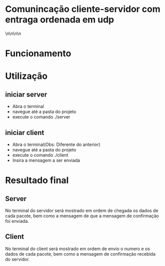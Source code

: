 # Comunincação cliente-servidor com entraga ordenada em udp 
 \n\n\n\n
 
 
# Funcionamento
 
 
 
 
 
# Utilização
 
 
 
 
## iniciar server
 
* Abra o terminal
* navegue até a pasta do projeto
* execute o comando ./server
   
 
 
## iniciar client
 
 
* Abra o terminal(Obs: Diferente do anterior)
* navegue até a pasta do projeto
* execute o comando ./client
* Insira a mensagem a ser enviada
 
 
# Resultado final
 
 
 
## Server
 
No terminal do servidor será mostrado em ordem de chegada os dados de cada pacote, bem como a mensagem de que a mensagem de confirmação foi enviada.
 
## Client
No terminal do client será mostrado em ordem de envio o numero e os dados de cada pacote, bem como a mensagem de confirmação recebida do servidor.
 
 
  
 
 